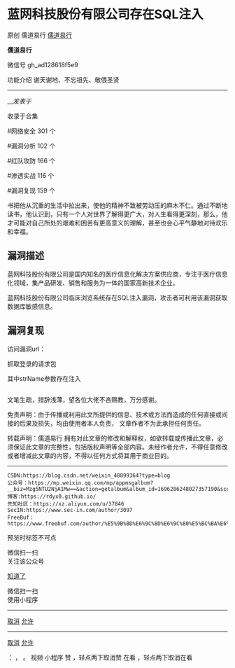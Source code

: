 #  蓝网科技股份有限公司存在SQL注入

原创 儒道易行  [ 儒道易行 ](javascript:void\(0\);)

**儒道易行** ![]()

微信号 gh_ad128618f5e9

功能介绍 谢天谢地、不忘祖先、敬偎圣贤

____

___发表于_

收录于合集

#网络安全 301 个

#漏洞分析 102 个

#红队攻防 166 个

#渗透实战 116 个

#漏洞复现 159 个

书把他从沉重的生活中拉出来，使他的精神不致被劳动压的麻木不仁。通过不断地读书，他认识到，只有一个人对世界了解得更广大，对人生看得更深刻，那么，他才可能对自己所处的艰难和困苦有更高意义的理解，甚至也会心平气静地对待欢乐和幸福。

##  **漏洞描述**

蓝网科技股份有限公司是国内知名的医疗信息化解决方案供应商，专注于医疗信息化领域，集产品研发、销售和服务为一体的国家高新技术企业。

蓝网科技股份有限公司临床浏览系统存在SQL注入漏洞，攻击者可利用该漏洞获取数据库敏感信息。

##  **漏洞复现**

访问漏洞url：

抓取登录的请求包

其中strName参数存在注入

![]()

文笔生疏，措辞浅薄，望各位大佬不吝赐教，万分感谢。

免责声明：由于传播或利用此文所提供的信息、技术或方法而造成的任何直接或间接的后果及损失，均由使用者本人负责， 文章作者不为此承担任何责任。

转载声明：儒道易行
拥有对此文章的修改和解释权，如欲转载或传播此文章，必须保证此文章的完整性，包括版权声明等全部内容。未经作者允许，不得任意修改或者增减此文章的内容，不得以任何方式将其用于商业目的。

  *   *   *   *   *   *   *   *   *   *   *   *   *   *   *   *   *   * 

    
    
    CSDN:https://blog.csdn.net/weixin_48899364?type=blog  
    公众号：https://mp.weixin.qq.com/mp/appmsgalbum?__biz=Mzg5NTU2NjA1Mw==&action=getalbum&album_id=1696286248027357190&scene=173&from_msgid=2247485408&from_itemidx=1&count=3&nolastread=1#wechat_redirect  
    博客:https://rdyx0.github.io/  
    先知社区：https://xz.aliyun.com/u/37846  
    SecIN:https://www.sec-in.com/author/3097  
    FreeBuf：https://www.freebuf.com/author/%E5%9B%BD%E6%9C%8D%E6%9C%80%E5%BC%BA%E6%B8%97%E9%80%8F%E6%8E%8C%E6%8E%A7%E8%80%85  
    

  

预览时标签不可点

微信扫一扫  
关注该公众号

[知道了](javascript:;)

微信扫一扫  
使用小程序

****

[取消](javascript:void\(0\);) [允许](javascript:void\(0\);)

****

[取消](javascript:void\(0\);) [允许](javascript:void\(0\);)

： ， 。   视频 小程序 赞 ，轻点两下取消赞 在看 ，轻点两下取消在看

